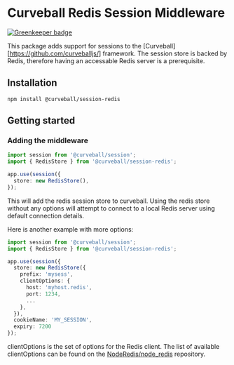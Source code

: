 Curveball Redis Session Middleware
==================================

[![Greenkeeper badge](https://badges.greenkeeper.io/curveballjs/session-redis.svg)](https://greenkeeper.io/)

This package adds support for sessions to the [Curveball][https://github.com/curveballjs/] framework. The
session store is backed by Redis, therefore having an accessable Redis server
is a prerequisite.

Installation
------------

    npm install @curveball/session-redis


Getting started
---------------

### Adding the middleware

```typescript
import session from '@curveball/session';
import { RedisStore } from '@curveball/session-redis';

app.use(session({
  store: new RedisStore(),
});
```

This will add the redis session store to curveball. Using the redis store
without any options will attempt to connect to a local Redis server using
default connection details.

Here is another example with more options:

```typescript
import session from '@curveball/session';
import { RedisStore } from '@curveball/session-redis';

app.use(session({
  store: new RedisStore({
    prefix: 'mysess',
    clientOptions: {
      host: 'myhost.redis',
      port: 1234,
      ...
    },
  }),
  cookieName: 'MY_SESSION',
  expiry: 7200
});
```

clientOptions is the set of options for the Redis client. The list of available
clientOptions can be found on the [NodeRedis/node_redis](https://github.com/NodeRedis/node_redis#options-object-properties)
repository.

